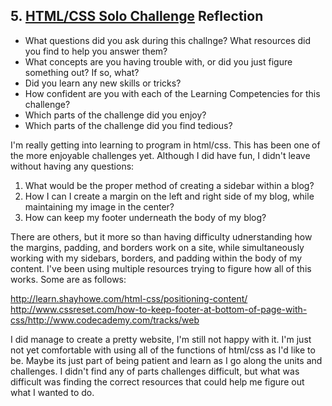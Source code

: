 ## 5. [HTML/CSS Solo Challenge](5_HTML_CSS_solo_challenge/readme.md) Reflection

* What questions did you ask during this challnge? What resources did you find to help you answer them?  
* What concepts are you having trouble with, or did you just figure something out? If so, what?  
* Did you learn any new skills or tricks?
* How confident are you with each of the Learning Competencies for this challenge? 
* Which parts of the challenge did you enjoy?
* Which parts of the challenge did you find tedious?

<!-- Add your reflection here. Remove the comment markers -->
I'm really getting into learning to program in html/css. This has been one of the more enjoyable challenges yet. Although I did have fun, I didn't leave without having any questions:
1) 	What would be the proper method of creating a sidebar within a blog?
2) 	How I can I create a margin on the left and right side of my blog, 	   	while maintaining my image in the center?
3)	How can keep my footer underneath the body of my blog?

There are others, but it more so than having difficulty udnerstanding how the margins, padding, and borders work on a site, while simultaneously working with my sidebars, borders, and padding within the body of my content. I've been using multiple resources trying to figure how all of this works. Some are as follows:

http://learn.shayhowe.com/html-css/positioning-content/
http://www.cssreset.com/how-to-keep-footer-at-bottom-of-page-with-css/http://www.codecademy.com/tracks/web

I did manage to create a pretty website, I'm still not happy with it. I'm just not yet comfortable with using all of the functions of html/css as I'd like to be. Maybe its just part of being patient and learn as I go along the units and challenges. I didn't find any of parts challenges difficult, but what was difficult was finding the correct resources that could help me figure out what I wanted to do. 




